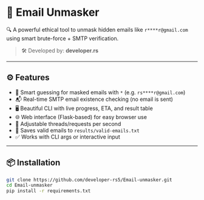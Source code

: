 # 📧 Email Unmasker

🔍 A powerful ethical tool to unmask hidden emails like `r****r@gmail.com` using smart brute-force + SMTP verification.

> 🛠 Developed by: **developer.rs**

---

## ⚙️ Features

- 🔢 Smart guessing for masked emails with `*` (e.g. `rs****r@gmail.com`)
- 📬 Real-time SMTP email existence checking (no email is sent)
- 🖥️ Beautiful CLI with live progress, ETA, and result table
- 🌐 Web interface (Flask-based) for easy browser use
- 🧵 Adjustable threads/requests per second
- 💾 Saves valid emails to `results/valid-emails.txt`
- ✅ Works with CLI args or interactive input

---

## 📦 Installation

```bash
git clone https://github.com/developer-rs5/Email-unmasker.git
cd Email-unmasker
pip install -r requirements.txt
